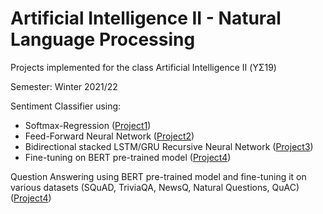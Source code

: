 # Artificial Intelligence II - Natural Language Processing

Projects implemented for the class Artificial Intelligence II (ΥΣ19)

Semester: Winter 2021/22

Sentiment Classifier using: 
  - Softmax-Regression ([Project1](https://github.com/giannhskp/Artificial-Intelligence-II---Natural-Language-Processing/tree/main/Project1-SoftmaxRegression))
  - Feed-Forward Neural Network ([Project2](https://github.com/giannhskp/Artificial-Intelligence-II---Natural-Language-Processing/tree/main/Project2-FeedForwardNN))
  - Bidirectional stacked LSTM/GRU Recursive Neural Network ([Project3](https://github.com/giannhskp/Artificial-Intelligence-II---Natural-Language-Processing/tree/main/Project3-RNN))
  - Fine-tuning on BERT pre-trained model ([Project4](https://github.com/giannhskp/Artificial-Intelligence-II---Natural-Language-Processing/tree/main/Project4-BertFinetuning))

Question Answering using BERT pre-trained model and fine-tuning it on various datasets (SQuAD, TriviaQA, NewsQ, Natural Questions, QuAC) ([Project4](https://github.com/giannhskp/Artificial-Intelligence-II---Natural-Language-Processing/tree/main/Project4-BertFinetuning))

